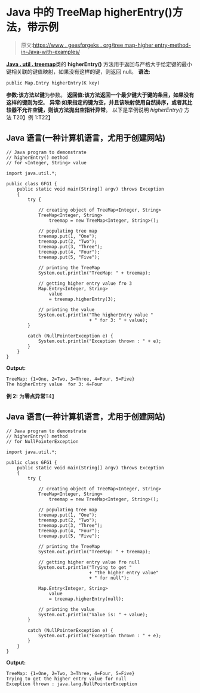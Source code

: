 # Java 中的 TreeMap higherEntry()方法，带示例

> 原文:[https://www . geesforgeks . org/tree map-higher entry-method-in-Java-with-examples/](https://www.geeksforgeeks.org/treemap-higherentry-method-in-java-with-examples/)

[**Java . util . treemap**](https://www.geeksforgeeks.org/treemap-in-java/)类的 **higherEntry()** 方法用于返回与严格大于给定键的最小键相关联的键值映射，如果没有这样的键，则返回 null。
**语法:**

```
public Map.Entry higherEntry(K key)
```

**参数:**该方法以**键**为参数。
**返回值:**该方法返回一个最少键大于键的条目，如果没有这样的键则**为空**。
**异常:**如果指定的键为空，并且该映射使用自然排序，或者其比较器不允许空键，则该方法抛出**空指针异常**。
以下是举例说明 *higherEntry()* 方法
T20】例 1:T22】

## Java 语言(一种计算机语言，尤用于创建网站)

```
// Java program to demonstrate
// higherEntry() method
// for <Integer, String> value

import java.util.*;

public class GFG1 {
    public static void main(String[] argv) throws Exception
    {
        try {

            // creating object of TreeMap<Integer, String>
            TreeMap<Integer, String>
                treemap = new TreeMap<Integer, String>();

            // populating tree map
            treemap.put(1, "One");
            treemap.put(2, "Two");
            treemap.put(3, "Three");
            treemap.put(4, "Four");
            treemap.put(5, "Five");

            // printing the TreeMap
            System.out.println("TreeMap: " + treemap);

            // getting higher entry value fro 3
            Map.Entry<Integer, String>
                value
                = treemap.higherEntry(3);

            // printing the value
            System.out.println("The higherEntry value "
                               + " for 3: " + value);
        }

        catch (NullPointerException e) {
            System.out.println("Exception thrown : " + e);
        }
    }
}
```

**Output:** 

```
TreeMap: {1=One, 2=Two, 3=Three, 4=Four, 5=Five}
The higherEntry value  for 3: 4=Four
```

**例 2:** 为**零点异常**T4】

## Java 语言(一种计算机语言，尤用于创建网站)

```
// Java program to demonstrate
// higherEntry() method
// for NullPointerException

import java.util.*;

public class GFG1 {
    public static void main(String[] argv) throws Exception
    {
        try {

            // creating object of TreeMap<Integer, String>
            TreeMap<Integer, String>
                treemap = new TreeMap<Integer, String>();

            // populating tree map
            treemap.put(1, "One");
            treemap.put(2, "Two");
            treemap.put(3, "Three");
            treemap.put(4, "Four");
            treemap.put(5, "Five");

            // printing the TreeMap
            System.out.println("TreeMap: " + treemap);

            // getting higher entry value fro null
            System.out.println("Trying to get "
                               + "the higher entry value"
                               + " for null");

            Map.Entry<Integer, String>
                value
                = treemap.higherEntry(null);

            // printing the value
            System.out.println("Value is: " + value);
        }

        catch (NullPointerException e) {
            System.out.println("Exception thrown : " + e);
        }
    }
}
```

**Output:** 

```
TreeMap: {1=One, 2=Two, 3=Three, 4=Four, 5=Five}
Trying to get the higher entry value for null
Exception thrown : java.lang.NullPointerException
```